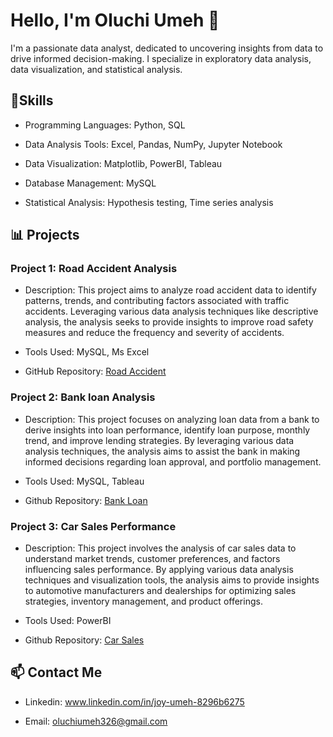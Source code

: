 # Hello, I'm Oluchi Umeh 👋

I'm a passionate data analyst, dedicated to uncovering insights from data to drive informed decision-making. I specialize in exploratory data analysis, data visualization, and statistical analysis.

## 🔧Skills

- Programming Languages: Python, SQL

- Data Analysis Tools: Excel, Pandas, NumPy, Jupyter Notebook

- Data Visualization: Matplotlib, PowerBI, Tableau

- Database Management: MySQL

- Statistical Analysis: Hypothesis testing, Time series analysis

## 📊 Projects

### Project 1: Road Accident Analysis

- Description: This project aims to analyze road accident data to identify patterns, trends, and contributing factors associated with traffic accidents. Leveraging various data analysis techniques like descriptive analysis, the analysis seeks to provide insights to improve road safety measures and reduce the frequency and severity of accidents.

- Tools Used: MySQL, Ms Excel

- GitHub Repository: [Road Accident](https://github.com/Oluchiumeh/Road-Accident)

### Project 2: Bank loan Analysis

- Description: This project focuses on analyzing loan data from a bank to derive insights into loan performance, identify loan purpose, monthly trend, and improve lending strategies. By leveraging various data analysis techniques, the analysis aims to assist the bank in making informed decisions regarding loan approval, and portfolio management.
 
- Tools Used: MySQL, Tableau
 
- Github Repository: [Bank Loan](https://github.com/Oluchiumeh/Bank-Loan)
 
 ### Project 3: Car Sales Performance
 - Description: This project involves the analysis of car sales data to understand market trends, customer preferences, and factors influencing sales performance. By applying various data analysis techniques and visualization tools, the analysis aims to provide insights to automotive manufacturers and dealerships for optimizing sales strategies, inventory management, and product offerings.
  
 - Tools Used: PowerBI

 - Github Repository: [Car Sales](https://github.com/Oluchiumeh/Car-Sales)

## 📫 Contact Me

- Linkedin: www.linkedin.com/in/joy-umeh-8296b6275

- Email: oluchiumeh326@gmail.com
    


<!--
**Oluchiumeh/Oluchiumeh** is a ✨ _special_ ✨ repository because its `README.md` (this file) appears on your GitHub profile.

Here are some ideas to get you started:

- 🔭 I’m currently working on ...
- 🌱 I’m currently learning ...
- 👯 I’m looking to collaborate on ...
- 🤔 I’m looking for help with ...
- 💬 Ask me about ...
- 📫 How to reach me: ...
- 😄 Pronouns: ...
- ⚡ Fun fact: ...
-->
